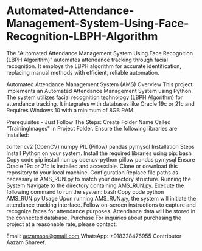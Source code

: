 # Automated-Attendance-Management-System-Using-Face-Recognition-LBPH-Algorithm
The "Automated Attendance Management System Using Face Recognition (LBPH Algorithm)" automates attendance tracking through facial recognition. It employs the LBPH algorithm for accurate identification, replacing manual methods with efficient, reliable automation.

Automated Attendance Management System (AMS)
Overview
This project implements an Automated Attendance Management System using Python. The system utilizes facial recognition technology (LBPH Algorithm) for attendance tracking. 
It integrates with databases like Oracle 19c or 21c and
Requires Windows 10 with a minimum of 8GB RAM.

Prerequisites - Just Follow The Steps:
Create Folder Name Called "TrainingImages" in Project Folder.
Ensure the following libraries are installed:

tkinter
cv2 (OpenCV)
numpy
PIL (Pillow)
pandas
pymysql
Installation Steps
Install Python on your system.
Install the required libraries using pip:
bash
Copy code
pip install numpy opencv-python pillow pandas pymysql
Ensure Oracle 19c or 21c is installed and accessible.
Clone or download this repository to your local machine.
Configuration
Replace file paths as necessary in AMS_RUN.py to match your directory structure.
Running the System
Navigate to the directory containing AMS_RUN.py.
Execute the following command to run the system:
bash
Copy code
python AMS_RUN.py
Usage
Upon running AMS_RUN.py, the system will initiate the attendance tracking interface.
Follow on-screen instructions to capture and recognize faces for attendance purposes.
Attendance data will be stored in the connected database.
Purchase
For inquiries about purchasing the project at a reasonable rate, please contact:

Email: aezamsos@gmail.com
WhatsApp: +918328476955
Contributor
Aazam Shareef.
